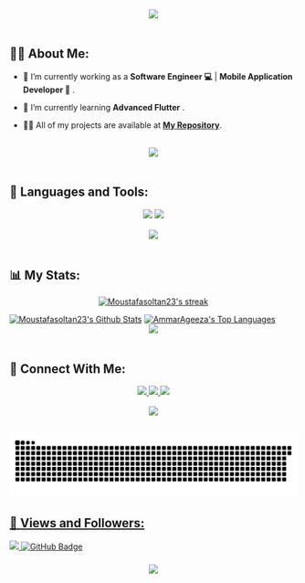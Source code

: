 <div align="center">
    <img src="https://readme-typing-svg.herokuapp.com/?font=Righteous&size=35&center=true&vCenter=true&width=500&height=70&duration=4000&lines=Hi+There!+👋;+I'm+Omar+Elshahawy!+😎;" />
</div>

<br>

## 🙋‍♂️ About Me:

- 🔭 I’m currently working as a **Software Engineer 💻** | **Mobile Application Developer 📱** .

- 🌱 I’m currently learning **Advanced Flutter** .

- 👨‍💻 All of my projects are available at **[My Repository](https://github.com/omarelshahawy00?tab=repositories)**.

<br>
<div align="center">
    <img src="https://user-images.githubusercontent.com/73097560/115834477-dbab4500-a447-11eb-908a-139a6edaec5c.gif" />
</div>
<br>

## 🚀 Languages and Tools:
<div align="center">
    <img src="https://skillicons.dev/icons?i=flutter,dart,firebase,cpp,java,python,linux,cs,gradle,php" />
    <img src="https://skillicons.dev/icons?i=github,androidstudio,vscode,figma,postman,xd,kotlin " /><br>
</div>

<br>
<div align="center">
    <img src="https://user-images.githubusercontent.com/73097560/115834477-dbab4500-a447-11eb-908a-139a6edaec5c.gif" />
</div>
<br>

## 📊 My Stats:

<p align="center">
    <a href="https://github.com/Moustafasoltan23/github-readme-streak-stats">
        <img title="🔥 Get streak stats for your profile at git.io/streak-stats" alt="Moustafasoltan23's streak" src="https://github-readme-streak-stats.herokuapp.com/?user=Moustafasoltan23&theme=black-ice&hide_border=true&stroke=0000&background=060A0CD0"/>
    </a>
</p>
<a href="https://github.com/Moustafasoltan23/github-readme-stats"><img alt="Moustafasoltan23's Github Stats" src="https://github-readme-stats.vercel.app/api?username=Moustafasoltan23a&show_icons=true&count_private=true&theme=react&hide_border=true&bg_color=0D1117" /></a>
<a href="https://github.com/Moustafasoltan23/github-readme-stats"><img alt="AmmarAgeeza's Top Languages" src="https://github-readme-stats.vercel.app/api/top-langs/?username=Moustafasoltan23&langs_count=8&count_private=true&layout=compact&theme=react&hide_border=true&bg_color=0D1117" /></a>

<br>
<div align="center">
    <img src="https://user-images.githubusercontent.com/73097560/115834477-dbab4500-a447-11eb-908a-139a6edaec5c.gif" />
</div>
<br>

## 🤝 Connect With Me:

<div align="center">
      <a href="https://www.linkedin.com/in/moustafasoltan23/" target="_blank">
        <img src="https://img.shields.io/badge/LinkedIn-0077B5?style=for-the-badge&logo=linkedin&logoColor=white" target="_blank" />
    </a>
  <a href="mailto:moustafasoltan85@gmail.com">
    <img src="https://img.shields.io/badge/Gmail-333333?style=for-the-badge&logo=gmail&logoColor=red" />
  </a>
        <a href="https://drive.google.com/file/d/1SlRRu2bfYHjt-4L7VAcS4wgC7a5rq2o1/view?usp=sharing">
    <img src="https://img.shields.io/badge/Portfolio-0077B5?style=for-the-badge&logoColor=white" />
  
</div>

<br>
<div align="center">
    <img src="https://user-images.githubusercontent.com/73097560/115834477-dbab4500-a447-11eb-908a-139a6edaec5c.gif" />
</div>
<br>

![snake gif](https://github.com/TekyaygilFethi/TekyaygilFethi/blob/output/github-contribution-grid-snake.svg)

## 💜 Views and Followers:

<a href="https://github.com/Moustafasoltan23/github-profile-views-counter">
    <img src="https://komarev.com/ghpvc/?username=Moustafasoltan23">
</a>
<a href="https://github.com/Moustafasoltan23?tab=followers"><img src="https://img.shields.io/github/followers/Moustafasoltan23?label=Followers&style=social" alt="GitHub Badge"></a>
<h3 align="center">
    <img src="https://readme-typing-svg.herokuapp.com/?font=Righteous&size=25&center=true&vCenter=true&width=500&height=70&duration=4000&lines=Thanks+for+visiting!+❤️;+Shoot+me+a+message+on+Linkedin!;I'm+Long+Life+Learner">
</h3>

<br/>
